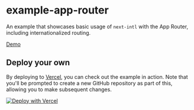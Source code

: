 # example-app-router

An example that showcases basic usage of `next-intl` with the App Router, including internationalized routing.

[Demo](https://next-intl-example-app-router.vercel.app/)

## Deploy your own

By deploying to [Vercel](https://vercel.com), you can check out the example in action. Note that you'll be prompted to create a new GitHub repository as part of this, allowing you to make subsequent changes.

[![Deploy with Vercel](https://vercel.com/button)](https://vercel.com/new/clone?repository-url=https://github.com/amannn/next-intl/tree/main/examples/example-app-router)
